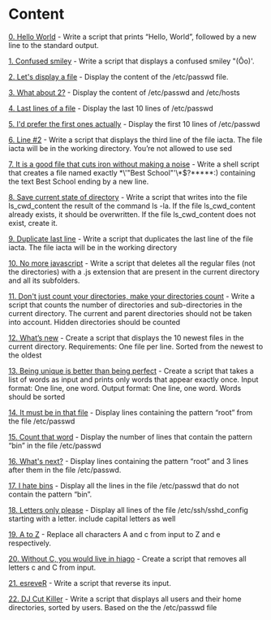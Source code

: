# Content

[0. Hello World](0-hello_world) - Write a script that prints “Hello, World”, followed by a new line to the standard output.

[1. Confused smiley](1-confused_smiley) - Write a script that displays a confused smiley "(Ôo)'.

[2. Let's display a file](2-hellofile) - Display the content of the /etc/passwd file.

[3. What about 2?](3-twofiles) - Display the content of /etc/passwd and /etc/hosts

[4. Last lines of a file](4-lastlines) - Display the last 10 lines of /etc/passwd

[5. I'd prefer the first ones actually](5-firstlines) - Display the first 10 lines of /etc/passwd

[6. Line #2](6-third_line) - Write a script that displays the third line of the file iacta. The file iacta will be in the working directory. You’re not allowed to use sed

[7. It is a good file that cuts iron without making a noise](7-file) - Write a shell script that creates a file named exactly \*\\'"Best School"\'\\*$\?\*\*\*\*\*:) containing the text Best School ending by a new line.

[8. Save current state of directory](8-cwd_state) - Write a script that writes into the file ls_cwd_content the result of the command ls -la. If the file ls_cwd_content already exists, it should be overwritten. If the file ls_cwd_content does not exist, create it.

[9. Duplicate last line](9-duplicate_last_line) -  Write a script that duplicates the last line of the file iacta. The file iacta will be in the working directory

[10. No more javascript](10-no_more_js) - Write a script that deletes all the regular files (not the directories) with a .js extension that are present in the current directory and all its subfolders.

[11. Don't just count your directories, make your directories count](11-directories) - Write a script that counts the number of directories and sub-directories in the current directory. The current and parent directories should not be taken into account. Hidden directories should be counted

[12. What’s new](12-newest_files) - Create a script that displays the 10 newest files in the current directory. Requirements: One file per line. Sorted from the newest to the oldest

[13. Being unique is better than being perfect](13-unique) - Create a script that takes a list of words as input and prints only words that appear exactly once. Input format: One line, one word. Output format: One line, one word. Words should be sorted

[14. It must be in that file](14-findthatword) - Display lines containing the pattern “root” from the file /etc/passwd

[15. Count that word](15-countthatword) - Display the number of lines that contain the pattern “bin” in the file /etc/passwd

[16. What's next?](16-whatsnext) - Display lines containing the pattern “root” and 3 lines after them in the file /etc/passwd.

[17. I hate bins](17-hidethisword) - Display all the lines in the file /etc/passwd that do not contain the pattern “bin”.

[18. Letters only please](18-letteronly) - Display all lines of the file /etc/ssh/sshd_config starting with a letter. include capital letters as well

[19. A to Z](19-AZ) - Replace all characters A and c from input to Z and e respectively.

[20. Without C, you would live in hiago](20-hiago) - Create a script that removes all letters c and C from input.

[21. esreveR](21-reverse) - Write a script that reverse its input.

[22. DJ Cut Killer](22-users_and_homes) - Write a script that displays all users and their home directories, sorted by users. Based on the the /etc/passwd file

